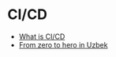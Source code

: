 # CI/CD
- [What is CI/CD](https://www.redhat.com/en/topics/devops/what-is-ci-cd)
- [From zero to hero in Uzbek](https://www.youtube.com/watch?v=wdaEtu0OZKg&list=PLwqLN64T5CKc-BcRvwrJqEllbI8D4u4zg&pp=gAQBiAQB)